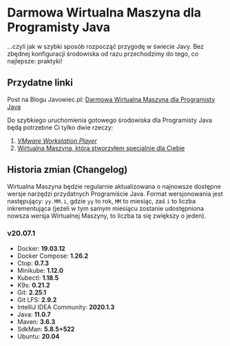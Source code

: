 # Darmowa Wirtualna Maszyna dla Programisty Java
...czyli jak w szybki sposób rozpocząć przygodę w świecie Javy. Bez zbędnej konfiguracji środowiska od razu przechodzimy do tego, co najlepsze: praktyki!

## Przydatne linki
Post na Blogu Javowiec.pl: [Darmowa Wirtualna Maszyna dla Programisty Java](https://javowiec.pl/narzedzia/darmowa-wirtualna-maszyna-dla-programisty-java)

Do szybkiego uruchomienia gotowego środowiska dla Programisty Java będą potrzebne Ci tylko dwie rzeczy:
1. [*VMware Workstation Player*](https://www.vmware.com/content/vmware/vmware-published-sites/us/products/workstation-player/workstation-player-evaluation.html.html)
2. [Wirtualna Maszyna, którą stworzyłem specjalnie dla Ciebie](https://drive.google.com/uc?id=11uA2NvZbAaPKBFF91aOvvOg0D9q5VgBj&export=download)

## Historia zmian (Changelog)
Wirtualna Maszyna będzie regularnie aktualizowana o najnowsze dostępne wersje narzędzi przydatnych Programiście Java. Format wersjonowania jest następujący: `yy.MM.i`, gdzie `yy` to rok, `MM` to miesiąc, zaś `i` to liczba inkrementująca (jeżeli w tym samym miesiącu zostanie udostępniona nowsza wersja Wirtualnej Maszyny, to liczba ta się zwiększy o jeden).

### v20.07.1
* Docker: **19.03.12**
* Docker Compose: **1.26.2**
* Ctop: **0.7.3**
* Minikube: **1.12.0**
* Kubectl: **1.18.5**
* K9s: **0.21.2**
* Git: **2.25.1**
* Git LFS: **2.9.2**
* IntelliJ IDEA Community: **2020.1.3**
* Java: **11.0.7**
* Maven: **3.6.3**
* SdkMan: **5.8.5+522**
* Ubuntu: **20.04**
